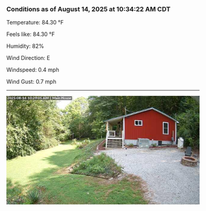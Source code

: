 ### Conditions as of August 14, 2025 at 10:34:22 AM CDT 

Temperature: 84.30 &deg;F

Feels like: 84.30 &deg;F

Humidity: 82%

Wind Direction: E

Windspeed: 0.4 mph

Wind Gust: 0.7 mph

---

<img src="./images/latest.jpeg"/>

